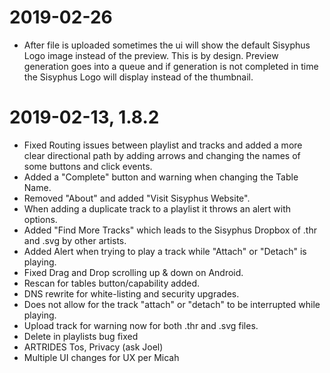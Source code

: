 # 2019-02-26 
  - After file is uploaded sometimes the ui will show the default Sisyphus Logo image instead of the preview. This is by design. Preview   generation goes into a queue and if generation is not completed in time the Sisyphus Logo will display instead of the thumbnail.
   
  
# 2019-02-13, 1.8.2  
  - Fixed Routing issues between playlist and tracks and added a more clear directional path by adding arrows 
    and changing the names of some buttons and click events. 
  - Added a "Complete" button and warning when changing the Table Name. 
  - Removed "About"  and added "Visit Sisyphus Website".
  - When adding a duplicate track to a playlist it throws an alert with options. 
  - Added "Find More Tracks" which leads to the Sisyphus Dropbox of .thr and .svg by other artists. 
  - Added Alert when trying to play a track while "Attach" or "Detach" is playing.
  - Fixed Drag and Drop scrolling up & down on Android.
  - Rescan for tables button/capability added.
  - DNS rewrite for white-listing and security upgrades.
  - Does not allow for the track "attach" or "detach" to be interrupted while playing. 
  - Upload track for warning now for both .thr and .svg files.
  - Delete in playlists bug fixed
  - ARTRIDES Tos, Privacy (ask Joel)
  - Multiple UI changes for UX per Micah